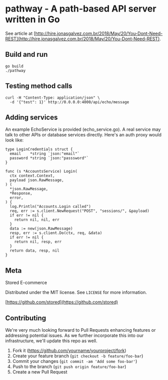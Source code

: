 # pathway - A path-based API server written in Go

See article at [http://hire.jonasgalvez.com.br/2018/May/20/You-Dont-Need-REST](http://hire.jonasgalvez.com.br/2018/May/20/You-Dont-Need-REST).

## Build and run

    go build
    ./pathway

## Testing method calls

    curl -H "Content-Type: application/json" \
      -d '{"test": 1}' http://0.0.0.0:4000/api/echo/message

## Adding services

An example EchoService is provided (echo_service.go). 
A real service may talk to other APIs or database services directly. 
Here's an auth proxy would look like:

    type LoginCredentials struct {
      email    *string `json:"email"`
      password *string `json:"passsword"`
    }

    func (s *AccountsService) Login(
      ctx context.Context,
      payload json.RawMessage,
    ) (
      *json.RawMessage, 
      *Response, 
      error,
    ) {
      log.Println("Accounts.Login called")
      req, err := s.client.NewRequest("POST", "sessions/", &payload)
      if err != nil {
        return nil, nil, err
      }
      data := new(json.RawMessage)
      resp, err := s.client.Do(ctx, req, &data)
      if err != nil {
        return nil, resp, err
      }
      return data, resp, nil
    }

## Meta

Stored E-commerce

Distributed under the MIT license. See ``LICENSE`` for more information.

[https://github.com/stored](https://github.com/stored)

## Contributing

We're very much looking forward to Pull Requests enhancing features or addressing potential 
issues. As we further incorporate this into our infrastructure, we'll update this repo as well.

1. Fork it (<https://github.com/yourname/yourproject/fork>)
2. Create your feature branch (`git checkout -b feature/foo-bar`)
3. Commit your changes (`git commit -am 'Add some foo-bar'`)
4. Push to the branch (`git push origin feature/foo-bar`)
5. Create a new Pull Request
